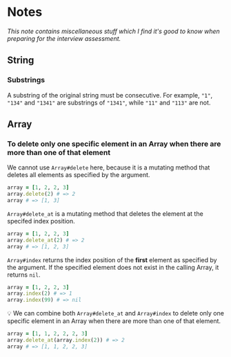 # Notes

*This note contains miscellaneous stuff which I find it's good to know when preparing for the interview assessment.*

## String

### Substrings

A substring of the original string must be consecutive. For example, `"1"`, `"134"` and `"1341"` are substrings of `"1341"`, while `"11"` and `"113"` are not.

## Array

### To delete only one specific element in an Array when there are more than one of that element

We cannot use `Array#delete` here, because it is a mutating method that deletes all elements as specified by the argument.

```ruby
array = [1, 2, 2, 3]
array.delete(2) # => 2
array # => [1, 3]
```

`Array#delete_at` is a mutating method that deletes the element at the specifed index position.

```ruby
array = [1, 2, 2, 3]
array.delete_at(2) # => 2
array # => [1, 2, 3]
```

`Array#index` returns the index position of the **first** element as specified by the argument. If the specified element does not exist in the calling Array, it returns `nil`.

```ruby
array = [1, 2, 2, 3]
array.index(2) # => 1
array.index(99) # => nil
```

:bulb: We can combine both `Array#delete_at` and `Array#index` to delete only one specific element in an Array when there are more than one of that element.

```ruby
array = [1, 1, 2, 2, 2, 3]
array.delete_at(array.index(2)) # => 2
array # => [1, 1, 2, 2, 3]
```

